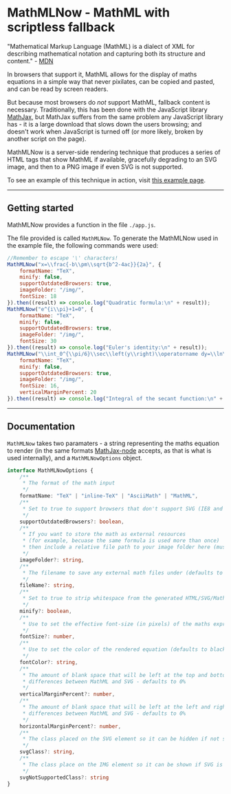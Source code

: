 ﻿# MathMLNow - MathML with scriptless fallback

"Mathematical Markup Language (MathML) is a dialect of XML for describing mathematical notation and capturing both its structure and content." - [MDN](https://developer.mozilla.org/en-US/docs/Web/MathML)

In browsers that support it, MathML allows for the display of maths equations in a simple way that never pixilates, can be copied and pasted, and can be read by screen readers.

But because most browsers do _not_ support MathML, fallback content is necessary. Traditionally, this has been done with the JavaScript library [MathJax](https://www.mathjax.org/), but MathJax suffers from the same problem any JavaScript library has - it is a large download that slows down the users browsing; and doesn't work when JavaScript is turned off (or more likely, broken by another script on the page).

MathMLNow is a server-side rendering technique that produces a series of HTML tags that show MathML if available, gracefully degrading to an SVG image, and then to a PNG image if even SVG is not supported.

To see an example of this technique in action, visit [this example page](https://cdn.rawgit.com/Sora2455/MathMlNow/d814dde5/example.html).

* * *

## Getting started

MathMLNow provides a function in the file `./app.js`.

The file provided is called `MathMLNow`. To generate the MathMLNow used in the example file, the following commands were used:

```JavaScript
//Remember to escape '\' characters!
MathMLNow("x=\\frac{-b\\pm\\sqrt{b^2-4ac}}{2a}", {
    formatName: "TeX",
    minify: false,
    supportOutdatedBrowsers: true,
    imageFolder: "/img/",
    fontSize: 18
}).then((result) => console.log("Quadratic formula:\n" + result));
MathMLNow("e^{i\\pi}+1=0", {
    formatName: "TeX",
    minify: false,
    supportOutdatedBrowsers: true,
    imageFolder: "/img/",
    fontSize: 30
}).then((result) => console.log("Euler's identity:\n" + result));
MathMLNow("\\int_0^{\\pi/6}\\sec\\left(y\\right)\\operatorname dy=\\ln\\left(\\sqrt3i^{64}\\right)", {
    formatName: "TeX",
    minify: false,
    supportOutdatedBrowsers: true,
    imageFolder: "/img/",
    fontSize: 16,
    verticalMarginPercent: 20
}).then((result) => console.log("Integral of the secant function:\n" + result));
```

* * *

## Documentation

`MathMLNow` takes two paramaters - a string representing the maths equation to render (in the same formats [MathJax-node](https://github.com/mathjax/MathJax-node) accepts, as that is what is used internally), and a `MathMLNowOptions` object.

```TypeScript
interface MathMLNowOptions {
    /**
     * The format of the math input
     */
    formatName: "TeX" | "inline-TeX" | "AsciiMath" | "MathML",
    /**
     * Set to true to support browsers that don't support SVG (IE8 and below)
     */
    supportOutdatedBrowsers?: boolean,
    /**
     * If you want to store the math as external resources
     * (for example, becuase the same formula is used more than once)
     * then include a relative file path to your image folder here (must end in a '/'!)
     */
    imageFolder?: string,
    /**
     * The filename to save any external math files under (defaults to a hash of the math input)
     */
    fileName?: string,
    /**
     * Set to true to strip whitespace from the generated HTML/SVG/MathML
     */
    minify?: boolean,
    /**
     * Use to set the effective font-size (in pixels) of the maths expression (defaults to 18)
     */
    fontSize?: number,
    /**
     * Use to set the color of the rendered equation (defaults to black). Accepts #rgb, #rrggbb or HTML color names
     */
    fontColor?: string,
    /**
     * The amount of blank space that will be left at the top and bottom of the equation to account for
     * differences between MathML and SVG - defaults to 0%
     */
    verticalMarginPercent?: number,
    /**
     * The amount of blank space that will be left at the left and right of the equation to account for
     * differences between MathML and SVG - defaults to 0%
     */
    horizontalMarginPercent?: number,
    /**
     * The class placed on the SVG element so it can be hidden if not supported - defaults to 'SVG'
     */
    svgClass?: string,
    /**
     * The class place on the IMG element so it can be shown if SVG is not supported - defaults to 'svgFallback'
     */
    svgNotSupportedClass?: string
}
```